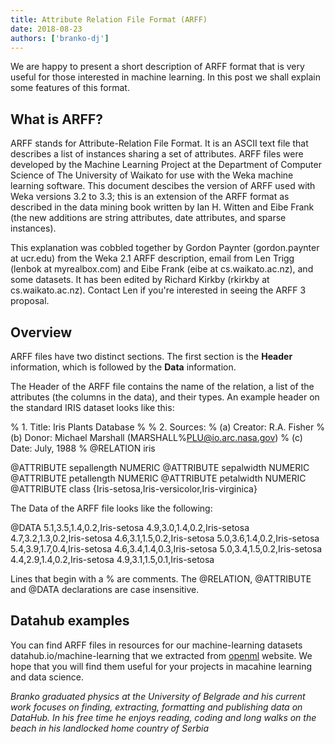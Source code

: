 ```yaml
---
title: Attribute Relation File Format (ARFF)
date: 2018-08-23
authors: ['branko-dj']
---
```


We are happy to present a short description of ARFF format that is very useful for those interested in machine learning. In this post we shall explain some features of this format.

## What is ARFF?

ARFF stands for Attribute-Relation File Format. It is an ASCII text file that describes a list of instances sharing a set of attributes. ARFF files were developed by the Machine Learning Project at the Department of Computer Science of The University of Waikato for use with the Weka machine learning software. This document descibes the version of ARFF used with Weka versions 3.2 to 3.3; this is an extension of the ARFF format as described in the data mining book written by Ian H. Witten and Eibe Frank (the new additions are string attributes, date attributes, and sparse instances).

This explanation was cobbled together by Gordon Paynter (gordon.paynter at ucr.edu) from the Weka 2.1 ARFF description, email from Len Trigg (lenbok at myrealbox.com) and Eibe Frank (eibe at cs.waikato.ac.nz), and some datasets. It has been edited by Richard Kirkby (rkirkby at cs.waikato.ac.nz). Contact Len if you're interested in seeing the ARFF 3 proposal.

## Overview
ARFF files have two distinct sections. The first section is the **Header** information, which is followed by the **Data** information.

The Header of the ARFF file contains the name of the relation, a list of the attributes (the columns in the data), and their types. An example header on the standard IRIS dataset looks like this:

   % 1. Title: Iris Plants Database
   %
   % 2. Sources:
   %      (a) Creator: R.A. Fisher
   %      (b) Donor: Michael Marshall (MARSHALL%PLU@io.arc.nasa.gov)
   %      (c) Date: July, 1988
   %
   @RELATION iris

   @ATTRIBUTE sepallength  NUMERIC
   @ATTRIBUTE sepalwidth   NUMERIC
   @ATTRIBUTE petallength  NUMERIC
   @ATTRIBUTE petalwidth   NUMERIC
   @ATTRIBUTE class        {Iris-setosa,Iris-versicolor,Iris-virginica}

The Data of the ARFF file looks like the following:

   @DATA
   5.1,3.5,1.4,0.2,Iris-setosa
   4.9,3.0,1.4,0.2,Iris-setosa
   4.7,3.2,1.3,0.2,Iris-setosa
   4.6,3.1,1.5,0.2,Iris-setosa
   5.0,3.6,1.4,0.2,Iris-setosa
   5.4,3.9,1.7,0.4,Iris-setosa
   4.6,3.4,1.4,0.3,Iris-setosa
   5.0,3.4,1.5,0.2,Iris-setosa
   4.4,2.9,1.4,0.2,Iris-setosa
   4.9,3.1,1.5,0.1,Iris-setosa

Lines that begin with a % are comments. The @RELATION, @ATTRIBUTE and @DATA declarations are case insensitive.

## Datahub examples
You can find ARFF files in resources for our machine-learning datasets datahub.io/machine-learning that we extracted from [openml](https://www.openml.org/search?type=data) website. We hope that you will find them useful for your projects in macahine learning and data science.


*Branko graduated physics at the University of Belgrade and his current work focuses on finding, extracting, formatting and publishing data on DataHub. In his free time he enjoys reading, coding and long walks on the beach in his landlocked home country of Serbia*
